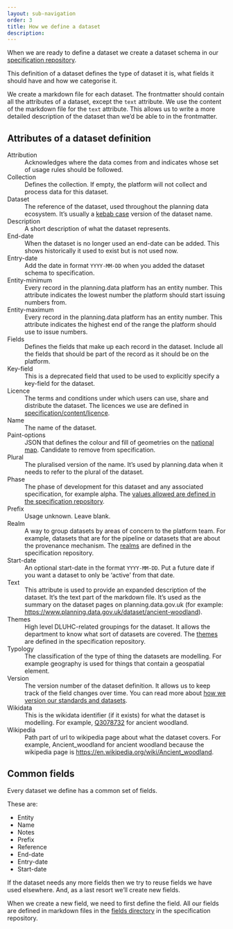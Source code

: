 ```yaml
---
layout: sub-navigation
order: 3
title: How we define a dataset
description:
---
```


<p class="govuk-body">When we are ready to define a dataset we create a dataset schema in our <a href="https://github.com/digital-land/specification" class="govuk-link">specification repository</a>.</p>

<p class="govuk-body">This definition of a dataset defines the type of dataset it is, what fields it should have and how we categorise it.</p>

<p class="govuk-body">We create a markdown file for each dataset. The frontmatter should contain all the attributes of a dataset, except the <code>text</code> attribute. We use the content of the markdown file for the <code>text</code> attribute. This allows us to write a more detailed description of the dataset than we’d be able to in the frontmatter.</p>

<h2 class="govuk-heading-m">Attributes of a dataset definition</h2>

<dl class="govuk-summary-list">
  <div class="govuk-summary-list__row">
    <dt class="govuk-summary-list__key">
      Attribution
    </dt>
    <dd class="govuk-summary-list__value">
      Acknowledges where the data comes from and indicates whose set of usage rules should be followed.
    </dd>
  </div>
  <div class="govuk-summary-list__row">
    <dt class="govuk-summary-list__key">
      Collection
    </dt>
    <dd class="govuk-summary-list__value">
      Defines the collection. If empty, the platform will not collect and process data for this dataset.
    </dd>
  </div>
  <div class="govuk-summary-list__row">
    <dt class="govuk-summary-list__key">
      Dataset
    </dt>
    <dd class="govuk-summary-list__value">
      The reference of the dataset, used throughout the planning data ecosystem. It’s usually a <a href="https://developer.mozilla.org/en-US/docs/Glossary/Kebab_case" class="govuk-link">kebab case</a> version of the dataset name.
    </dd>
  </div>
  <div>
    <dt class="govuk-summary-list__key">
      Description
    </dt>
    <dd class="govuk-summary-list__value">
      A short description of what the dataset represents.
    </dd>
  </div>
  <div>
    <dt class="govuk-summary-list__key">
      End-date
    </dt>
    <dd class="govuk-summary-list__value">
      When the dataset is no longer used an end-date can be added. This shows historically it used to exist but is not used now.
    </dd>
  </div>
  <div>
    <dt class="govuk-summary-list__key">
      Entry-date
    </dt>
    <dd class="govuk-summary-list__value">
      Add the date in format <code>YYYY-MM-DD</code> when you added the dataset schema to specification.
    </dd>
  </div>
  <div>
    <dt class="govuk-summary-list__key">
      Entity-minimum
    </dt>
    <dd class="govuk-summary-list__value">
      Every record in the planning.data platform has an entity number. This attribute indicates the lowest number the platform should start issuing numbers from.
    </dd>
  </div>
  <div>
    <dt class="govuk-summary-list__key">
      Entity-maximum
    </dt>
    <dd class="govuk-summary-list__value">
      Every record in the planning.data platform has an entity number. This attribute indicates the highest end of the range the platform should use to issue numbers.
    </dd>
  </div>
  <div>
    <dt class="govuk-summary-list__key">
      Fields
    </dt>
    <dd class="govuk-summary-list__value">
      Defines the fields that make up each record in the dataset. Include all the fields that should be part of the record as it should be on the platform.
    </dd>
  </div>
  <div>
    <dt class="govuk-summary-list__key">
      Key-field
    </dt>
    <dd class="govuk-summary-list__value">
      This is a deprecated field that used to be used to explicitly specify a key-field for the dataset.
    </dd>
  </div>
  <div>
    <dt class="govuk-summary-list__key">
      Licence
    </dt>
    <dd class="govuk-summary-list__value">
      The terms and conditions under which users can use, share and distribute the dataset. The licences we use are defined in <a href="https://github.com/digital-land/specification/tree/main/content/licence" class="govuk-link">specification/content/licence</a>.
    </dd>
  </div>
  <div>
    <dt class="govuk-summary-list__key">
      Name
    </dt>
    <dd class="govuk-summary-list__value">
      The name of the dataset.
    </dd>
  </div>
  <div>
    <dt class="govuk-summary-list__key">
      Paint-options
    </dt>
    <dd class="govuk-summary-list__value">
      JSON that defines the colour and fill of geometries on the <a href="https://www.planning.data.gov.uk/map/" class="govuk-link">national map</a>. Candidate to remove from specification.
    </dd>
  </div>
    <dt class="govuk-summary-list__key">
      Plural
    </dt>
    <dd class="govuk-summary-list__value">
      The pluralised version of the name. It’s used by planning.data when it needs to refer to the plural of the dataset.
    </dd>
  </div>
  <div>
    <dt class="govuk-summary-list__key">
      Phase
    </dt>
    <dd class="govuk-summary-list__value">
      The phase of development for this dataset and any associated specification, for example alpha. The <a href="https://github.com/digital-land/specification/blob/main/content/phase.csv" class="govuk-link">values allowed are defined in the specification repository</a>.
    </dd>
  </div>
  <div>
    <dt class="govuk-summary-list__key">
      Prefix
    </dt>
    <dd class="govuk-summary-list__value">
      Usage unknown. Leave blank.
    </dd>
  </div>
  <div>
    <dt class="govuk-summary-list__key">
      Realm
    </dt>
    <dd class="govuk-summary-list__value">
      A way to group datasets by areas of concern to the platform team. For example, datasets that are for the pipeline or datasets that are about the provenance mechanism. The <a href="https://github.com/digital-land/specification/blob/main/content/realm.csv" class="govuk-link">realms</a> are defined in the specification repository.
    </dd>
  </div>
  <div>
    <dt class="govuk-summary-list__key">
      Start-date
    </dt>
    <dd class="govuk-summary-list__value">
      An optional start-date in the format <code>YYYY-MM-DD</code>. Put a future date if you want a dataset to only be ‘active’ from that date.
    </dd>
  </div>
  <div>
    <dt class="govuk-summary-list__key">
      Text
    </dt>
    <dd class="govuk-summary-list__value">
      This attribute is used to provide an expanded description of the dataset. It’s the text part of the markdown file. It’s used as the summary on the dataset pages on planning.data.gov.uk (for example: <a href="https://www.planning.data.gov.uk/dataset/ancient-woodland" class="govuk-link">https://www.planning.data.gov.uk/dataset/ancient-woodland</a>).
    </dd>
  </div>
  <div>
    <dt class="govuk-summary-list__key">
      Themes
    </dt>
    <dd class="govuk-summary-list__value">
      High level DLUHC-related groupings for the dataset. It allows the department to know what sort of datasets are covered. The <a href="https://github.com/digital-land/specification/tree/main/content/theme" class="govuk-link">themes</a> are defined in the specification repository.
    </dd>
  </div>
  <div>
    <dt class="govuk-summary-list__key">
      Typology
    </dt>
    <dd class="govuk-summary-list__value">
      The classification of the type of thing the datasets are modelling. For example geography is used for things that contain a geospatial element.
    </dd>
  </div>
  <div>
    <dt class="govuk-summary-list__key">
      Version
    </dt>
    <dd class="govuk-summary-list__value">
      The version number of the dataset definition. It allows us to keep track of the field changes over time. You can read more about <a href="https://digital-land.github.io/blog-post/versioning-our-standards/" class="govuk-link">how we version our standards and datasets</a>.
    </dd>
  </div>
  <div>
    <dt class="govuk-summary-list__key">
      Wikidata
    </dt>
    <dd class="govuk-summary-list__value">
      This is the wikidata identifier (if it exists) for what the dataset is modelling. For example, <a href="https://www.wikidata.org/wiki/Q3078732" class="govuk-link">Q3078732</a> for ancient woodland.
    </dd>
  </div>
  <div>
    <dt class="govuk-summary-list__key">
      Wikipedia
    </dt>
    <dd class="govuk-summary-list__value">
      Path part of url to wikipedia page about what the dataset covers. For example, Ancient_woodland for ancient woodland because the wikipedia page is <a href="https://en.wikipedia.org/wiki/Ancient_woodland" class="govuk-link">https://en.wikipedia.org/wiki/Ancient_woodland</a>.
    </dd>
  </div>
</dl>

<h2 class="govuk-heading-m">Common fields</h2>

<p class="govuk-body">Every dataset we define has a common set of fields.<p>

<p class="govuk-body">These are:</p>

<ul  class="govuk-list govuk-list--bullet">
  <li>Entity</li>
  <li>Name</li>
  <li>Notes</li>
  <li>Prefix</li>
  <li>Reference</li>
  <li>End-date</li>
  <li>Entry-date</li>
  <li>Start-date</li>
</ul>

<p class="govuk-body">If the dataset needs any more fields then we try to reuse fields we have used elsewhere. And, as a last resort we’ll create new fields.</p>

<p class="govuk-body">When we create a new field, we need to first define the field. All our fields are defined in markdown files in the <a href="https://github.com/digital-land/specification/tree/main/content/field" class="govuk-link">fields directory</a> in the specification repository.</p>
